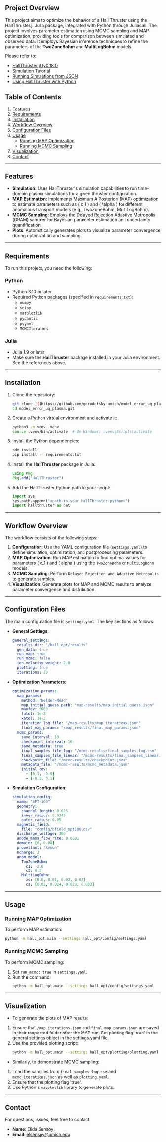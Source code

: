 ## Project Overview
This project aims to optimize the behavior of a Hall Thruster using the HallThruster.jl Julia package, integrated with Python through Juliacall. The project involves parameter estimation using MCMC sampling and MAP optimization, providing tools for comparison between simulated and observed data. It employs Bayesian inference techniques to refine the parameters of the **TwoZoneBohm** and **MultiLogBohm** models.

Please refer to:
- [HallThruster.jl (v0.18.1)](https://um-pepl.github.io/HallThruster.jl/dev/)
- [Simulation Tutorial](https://um-pepl.github.io/HallThruster.jl/dev/tutorials/simulation/)
- [Running Simulations from JSON](https://um-pepl.github.io/HallThruster.jl/dev/howto/json/)
- [Using HallThruster with Python](https://um-pepl.github.io/HallThruster.jl/dev/howto/python/)


## **Table of Contents**
1. [Features](#features)
2. [Requirements](#requirements)
3. [Installation](#installation)
4. [Workflow Overview](#workflow-overview)
5. [Configuration Files](#configuration-files)
6. [Usage](#usage)
    - [Running MAP Optimization](#running-map-optimization)
    - [Running MCMC Sampling](#running-mcmc-sampling)
7. [Visualization](#visualization)
8. [Contact](#contact)

---

## **Features**

- **Simulation**: Uses HallThruster's simulation capabilities to run time-domain plasma simulations for a given thruster configuration.
- **MAP Estimation**: Implements Maximum A Posteriori (MAP) optimization to estimate parameters such as \( c_1 \) and \( \alpha \) for different anomalous transport models (e.g., TwoZoneBohm, MultiLogBohm).
- **MCMC Sampling**: Employs the Delayed Rejection Adaptive Metropolis (DRAM) sampler for Bayesian parameter estimation and uncertainty quantification.
- **Plots**: Automatically generates plots to visualize parameter convergence during optimization and sampling.

---

## **Requirements**

To run this project, you need the following:

### **Python**
- Python 3.10 or later
- Required Python packages (specified in `requirements.txt`):
  - `numpy`
  - `scipy`
  - `matplotlib`
  - `pydantic`
  - `pyyaml`
  - `MCMCIterators`

### **Julia**
- Julia 1.9 or later
- Make sure the **HallThruster** package installed in your Julia environment. See the references above. 
---

## **Installation**

1. Clone the repository:
    ```bash
    git clone ]((https://github.com/gorodetsky-umich/model_error_uq_plasma.git)
    cd model_error_uq_plasma.git
    ```

2. Create a Python virtual environment and activate it:
    ```bash
    python3 -m venv .venv
    source .venv/bin/activate  # On Windows: .venv\Scripts\activate
    ```

3. Install the Python dependencies:
    ```bash
    pdm install
    pip install -r requirements.txt
    ```

4. Install the **HallThruster** package in Julia:
    ```julia
    using Pkg
    Pkg.add("HallThruster")
    ```

5. Add the HallThruster Python path to your script:
    ```python
    import sys
    sys.path.append("<path-to-your-HallThruster-python>")
    import hallthruster as het
    ```

---

## **Workflow Overview**

The workflow consists of the following steps:
1. **Configuration**: Use the YAML configuration file (`settings.yaml`) to define simulation, optimization, and postprocessing parameters.
2. **MAP Optimization**: Run MAP estimation to find optimal values for parameters \( c_1 \) and \( alpha \) using the `TwoZoneBohm` or `MultiLogBohm` models.
3. **MCMC Sampling**: Perform `Delayed Rejection and Adaptive Metropolis` to generate samples.
4. **Visualization**: Generate plots for MAP and MCMC results to analyze parameter convergence and distribution.

---

## **Configuration Files**

The main configuration file is `settings.yaml`. The key sections as follows:

- **General Settings**:
  ```yaml
  general_settings:
    results_dir: "/hall_opt/results"
    gen_data: true
    run_map: true
    run_mcmc: false
    ion_velocity_weight: 2.0
    plotting: true
    iterations: 20
  ```

- **Optimization Parameters**:
  ```yaml
  optimization_params:
    map_params:
      method: "Nelder-Mead"
      map_initial_guess_path: "map-results/map_initial_guess.json"
      maxfev: 5000
      fatol: 1e-3
      xatol: 1e-3
      iteration_log_file: "/map-results/map_iterations.json"
      final_map_params: "/map_results/final_map_params.json"
    mcmc_params:
      save_interval: 10
      checkpoint_interval: 10
      save_metadata: true
      final_samples_file_log: "/mcmc-results/final_samples_log.csv"
      final_samples_file_linear: "/mcmc-results/final_samples_linear.csv"
      checkpoint_file: "/mcmc-results/checkpoint.json"
      metadata_file: "/mcmc-results/mcmc_metadata.json"
      initial_cov:
        - [0.1, -0.5]
        - [-0.5, 0.1]
  ```

- **Simulation Configuration**:
  ```yaml
  simulation_config:
    name: "SPT-100"
    geometry:
      channel_length: 0.025
      inner_radius: 0.0345
      outer_radius: 0.05
    magnetic_field:
      file: "config/bfield_spt100.csv"
    discharge_voltage: 300
    anode_mass_flow_rate: 0.0001
    domain: [0, 0.08]
    propellant: "Xenon"
    ncharge: 3
    anom_model:
      TwoZoneBohm:
        c1: -2.0
        c2: 0.5
      MultiLogBohm:
        zs: [0.0, 0.01, 0.02, 0.03]
        cs: [0.02, 0.024, 0.028, 0.033]
  ```

---

## **Usage**

### **Running MAP Optimization**
To perform MAP estimation:
```bash
python -m hall_opt.main --settings hall_opt/config/settings.yaml
```

### **Running MCMC Sampling**
To perform MCMC sampling:
1. Set `run_mcmc: true` in `settings.yaml`.
2. Run the command:
   ```bash
   python -m hall_opt.main --settings hall_opt/config/settings.yaml
   ```
---
## **Visualization**

- To generate the plots of MAP results:
1. Ensure that `/map_iterations.json` and `final_map_params.json` are saved in their respected folder after the MAP run. Set plotting flag 'true' in the general settings object in the settings.yaml file.
2. Use the provided plotting script:
   ```bash
   python -m hall_opt.main --settings hall_opt/plotting/plotting.yaml
   ```

- Similarly, to demonstrate MCMC sampling:
1. Load the samples from `final_samples_log.csv` and `mcmc_iterations.json` as well as `plotting.yaml`.
2. Ensure that the plotting flag 'true'.
3. Use Python's `matplotlib` library to generate plots.

---


## **Contact**

For questions, issues, feel free to contact:

- **Name**: Elida Sensoy 
- **Email**: elsensoy@umich.edu

